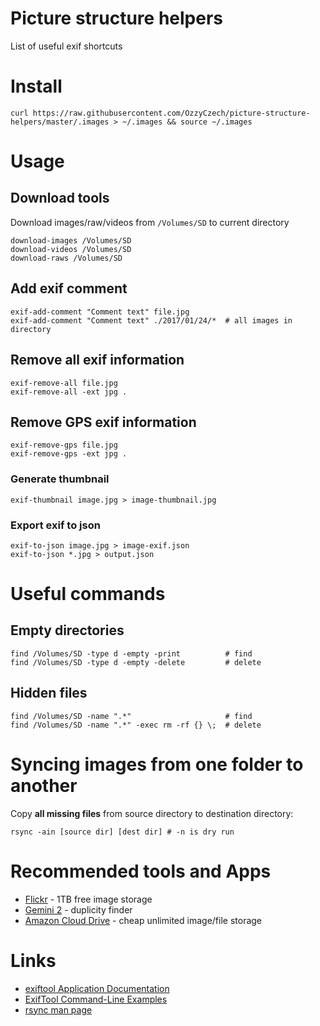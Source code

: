 # Picture structure helpers

List of useful exif shortcuts

# Install

```
curl https://raw.githubusercontent.com/OzzyCzech/picture-structure-helpers/master/.images > ~/.images && source ~/.images
```

# Usage

##  Download tools

Download images/raw/videos from `/Volumes/SD` to current directory

```
download-images /Volumes/SD
download-videos /Volumes/SD
download-raws /Volumes/SD
```

## Add exif comment

```
exif-add-comment "Comment text" file.jpg
exif-add-comment "Comment text" ./2017/01/24/*  # all images in directory
```

## Remove all exif information

```
exif-remove-all file.jpg
exif-remove-all -ext jpg .
```

## Remove GPS exif information

```
exif-remove-gps file.jpg
exif-remove-gps -ext jpg .
```

### Generate thumbnail

```
exif-thumbnail image.jpg > image-thumbnail.jpg
```

### Export exif to json

```
exif-to-json image.jpg > image-exif.json
exif-to-json *.jpg > output.json
```

# Useful commands

## Empty directories


```
find /Volumes/SD -type d -empty -print          # find
find /Volumes/SD -type d -empty -delete         # delete
```

## Hidden files

```
find /Volumes/SD -name ".*"                     # find
find /Volumes/SD -name ".*" -exec rm -rf {} \;  # delete
```

# Syncing images from one folder to another

Copy **all missing files** from source directory to destination directory:

```
rsync -ain [source dir] [dest dir] # -n is dry run
```

# Recommended tools and Apps

* [Flickr](https://www.flickr.com/) - 1TB free image storage
* [Gemini 2](https://macpaw.com/store/gemini) - duplicity finder
* [Amazon Cloud Drive](https://www.amazon.com/clouddrive) - cheap unlimited image/file storage


# Links

* [exiftool Application Documentation](http://www.sno.phy.queensu.ca/~phil/exiftool/exiftool_pod.html)
* [ExifTool Command-Line Examples](http://owl.phy.queensu.ca/~phil/exiftool/examples.html)
* [rsync man page](http://linuxcommand.org/man_pages/rsync1.html)

